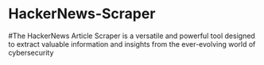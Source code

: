 # HackerNews-Scraper

#The HackerNews Article Scraper is a versatile and powerful tool designed to extract valuable information and insights from the ever-evolving world of cybersecurity
